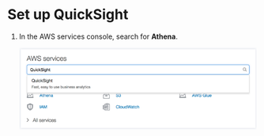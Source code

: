 # Set up QuickSight

1. In the AWS services console, search for **Athena**.

    ![screenshot](img/1.png)
